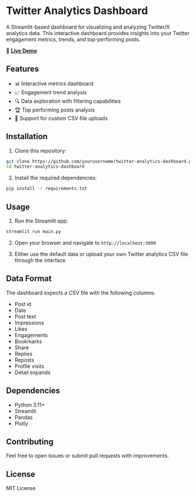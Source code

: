 # Twitter Analytics Dashboard

A Streamlit-based dashboard for visualizing and analyzing Twitter/X analytics data. This interactive dashboard provides insights into your Twitter engagement metrics, trends, and top-performing posts.

🔗 **[Live Demo](https://data-visualizer-tom-doerr.replit.app/)**

## Features

- 📊 Interactive metrics dashboard
- 📈 Engagement trend analysis
- 🔍 Data exploration with filtering capabilities
- 🏆 Top performing posts analysis
- 📁 Support for custom CSV file uploads

## Installation

1. Clone this repository:
```bash
git clone https://github.com/yourusername/twitter-analytics-dashboard.git
cd twitter-analytics-dashboard
```

2. Install the required dependencies:
```bash
pip install -r requirements.txt
```

## Usage

1. Run the Streamlit app:
```bash
streamlit run main.py
```

2. Open your browser and navigate to `http://localhost:5000`

3. Either use the default data or upload your own Twitter analytics CSV file through the interface

## Data Format

The dashboard expects a CSV file with the following columns:
- Post id
- Date
- Post text
- Impressions
- Likes
- Engagements
- Bookmarks
- Share
- Replies
- Reposts
- Profile visits
- Detail expands

## Dependencies

- Python 3.11+
- Streamlit
- Pandas
- Plotly

## Contributing

Feel free to open issues or submit pull requests with improvements.

## License

MIT License